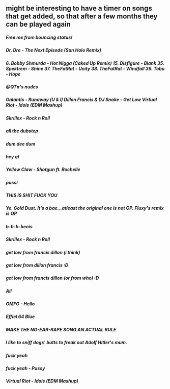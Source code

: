 ## might be interesting to have a timer on songs that get added, so that after a few months they can be played again 

##### Free me from bouncing status!

##### Dr. Dre - The Next Episode (San Holo Remix)

##### 6. Bobby Shmurda - Hot Nigga (Caked Up Remix) 15. Disfigure - Blank 35. Spektrem - Shine 37. TheFatRat - Unity 38. TheFatRat - Windfall 39. Tobu - Hope

##### @QTπ's nudes

##### Galantis - Runaway (U & I) Dillon Francis & DJ Snake - Get Low Virtual Riot - Idols (EDM Mashup) 

##### Skrillex - Rock n Roll

##### all the dubstep

##### dum dee dum

##### hey qt

##### Yellow Claw - Shotgun ft. Rochelle

##### pussi

##### THIS IS SHIT FUCK YOU

##### Ye. Gold Dust. It's a bae...atleast the original one is not OP. Fluxy's remix is OP

##### b-b-b-benis

##### Skrillex - Rock n Roll

##### get low from francis dillon (i think)

##### get low from dillon francis :D

##### get low from francis dillon (or from who) :D

##### All

##### OMFG - Hello

##### Effiel 64 Blue

##### MAKE THE NO-EAR-RAPE SONG AN ACTUAL RULE

##### I like to sniff dogs' butts to freak out Adolf Hitler's mum.

##### fuck yeah

##### fuck yeah - Pussy

##### Virtual Riot - Idols (EDM Mashup)
